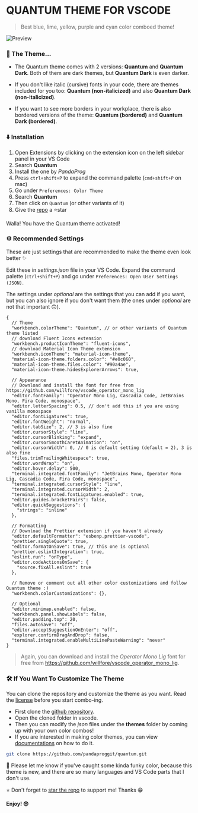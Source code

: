 # QUANTUM THEME FOR VSCODE

> Best blue, lime, yellow, purple and cyan color comboed theme!

![Preview](https://github.com/pandaproggit/quantum/blob/main/assets/screenshot.png)

### 🎨 The Theme...

- The Quantum theme comes with 2 versions: **Quantum** and **Quantum Dark**. Both of them are dark themes, but **Quantum Dark** is even darker.

- If you don't like italic (cursive) fonts in your code, there are themes included for you too: **Quantum (non-italicized)** and also **Quantum Dark (non-italicized)**.

- If you want to see more borders in your workplace, there is also bordered versions of the theme: **Quantum (bordered)** and **Quantum Dark (bordered)**.

### ⬇️ Installation

1. Open Extensions by clicking on the extension icon on the left sidebar panel in your VS Code
2. Search **Quantum**
3. Install the one by _PandaProg_
4. Press `ctrl+shift+P` to expand the command palette (`cmd+shift+P` on mac)
5. Go under `Preferences: Color Theme`
6. Search **Quantum**
7. Then click on `Quantum` (or other variants of it)
8. Give the [repo](https://github.com/pandaproggit/quantum) a ⭐star

Walla! You have the Quantum theme activated!

### ⚙️ Recommended Settings

These are just settings that are recommended to make the theme even look better ✨

Edit these in _settings.json_ file in your VS Code. Expand the command palette (`ctrl+shift+P`) and go under `Preferences: Open User Settings (JSON)`.

The settings under _optional_ are the settings that you can add if you want, but you can also ignore if you don't want them (the ones under _optional_ are not that important 🙃).

```jsonc
{
  // Theme
  "workbench.colorTheme": "Quantum", // or other variants of Quantum theme listed
  // download Fluent Icons extension
  "workbench.productIconTheme": "fluent-icons",
  // download Material Icon Theme extension
  "workbench.iconTheme": "material-icon-theme",
  "material-icon-theme.folders.color": "#e0c060",
  "material-icon-theme.files.color": "#90a4ae",
  "material-icon-theme.hidesExplorerArrows": true,

  // Appearance
  // Download and install the font for free from https://github.com/willfore/vscode_operator_mono_lig
  "editor.fontFamily": "Operator Mono Lig, Cascadia Code, JetBrains Mono, Fira Code, monospace",
  "editor.letterSpacing": 0.5, // don't add this if you are using vanilla monospace
  "editor.fontLigatures": true,
  "editor.fontWeight": "normal",
  "editor.tabSize": 2, // 3 is also fine
  "editor.cursorStyle": "line",
  "editor.cursorBlinking": "expand",
  "editor.cursorSmoothCaretAnimation": "on",
  "editor.cursorWidth": 0, // 0 is default setting (default = 2), 3 is also fine
  "files.trimTrailingWhitespace": true,
  "editor.wordWrap": "on",
  "editor.hover.delay": 500,
  "terminal.integrated.fontFamily": "JetBrains Mono, Operator Mono Lig, Cascadia Code, Fira Code, monospace",
  "terminal.integrated.cursorStyle": "line",
  "terminal.integrated.cursorWidth": 2,
  "terminal.integrated.fontLigatures.enabled": true,
  "editor.guides.bracketPairs": false,
  "editor.quickSuggestions": {
    "strings": "inline"
  },

  // Formatting
  // Download the Prettier extension if you haven't already
  "editor.defaultFormatter": "esbenp.prettier-vscode",
  "prettier.singleQuote": true,
  "editor.formatOnSave": true, // this one is optional
  "prettier.eslintIntegration": true,
  "eslint.run": "onType",
  "editor.codeActionsOnSave": {
    "source.fixAll.eslint": true
  },

  // Remove or comment out all other color customizations and follow Quantum theme :)
  "workbench.colorCustomizations": {},

  // Optional
  "editor.minimap.enabled": false,
  "workbench.panel.showLabels": false,
  "editor.padding.top": 20,
  "files.autoSave": "off",
  "editor.acceptSuggestionOnEnter": "off",
  "explorer.confirmDragAndDrop": false,
  "terminal.integrated.enableMultiLinePasteWarning": "never"
}
```

> Again, you can download and install the _Operator Mono Lig_ font for free from https://github.com/willfore/vscode_operator_mono_lig.

### 🛠️ If You Want To Customize The Theme

You can clone the repository and customize the theme as you want. Read the [license](./LICENSE) before you start combo-ing.

- First clone the [github repository](https://github.com/pandaproggit/quantum).
- Open the cloned folder in vscode.
- Then you can modify the _json_ files under the **themes** folder by coming up with your own color combos!
- If you are interested in making color themes, you can view [documentations](https://code.visualstudio.com/api/extension-guides/color-theme) on how to do it.

```bash
git clone https://github.com/pandaproggit/quantum.git
```

🧐 Please let me know if you've caught some kinda funky color, because this theme is new, and there are so many languages and VS Code parts that I don't use.

⭐ Don't forget to [star the repo](https://github.com/pandaproggit/quantum) to support me! Thanks 😁

**Enjoy! 😎**
